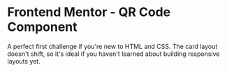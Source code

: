 # Frontend Mentor - QR Code Component
A perfect first challenge if you're new to HTML and CSS. The card layout doesn't shift, so it's ideal if you haven't learned about building responsive layouts yet.
